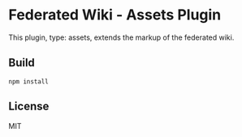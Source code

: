 # Federated Wiki - Assets Plugin

This plugin, type: assets, extends the markup of the federated wiki.

## Build

    npm install

## License

MIT
